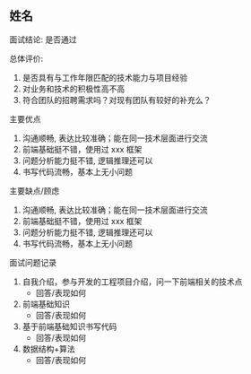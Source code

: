 ## 姓名

面试结论: 是否通过

总体评价:

1. 是否具有与工作年限匹配的技术能力与项目经验
2. 对业务和技术的积极性高不高
3. 符合团队的招聘需求吗？对现有团队有较好的补充么？

主要优点

1. 沟通顺畅, 表达比较准确；能在同一技术层面进行交流
2. 前端基础挺不错，使用过 xxx 框架
3. 问题分析能力挺不错, 逻辑推理还可以
4. 书写代码流畅，基本上无小问题

主要缺点/顾虑

1. 沟通顺畅, 表达比较准确；能在同一技术层面进行交流
2. 前端基础挺不错，使用过 xxx 框架
3. 问题分析能力挺不错, 逻辑推理还可以
4. 书写代码流畅，基本上无小问题

面试问题记录

1. 自我介绍，参与开发的工程项目介绍，问一下前端相关的技术点
    - 回答/表现如何
2. 前端基础知识
    - 回答/表现如何
3. 基于前端基础知识书写代码
    - 回答/表现如何
4. 数据结构+算法
    - 回答/表现如何

